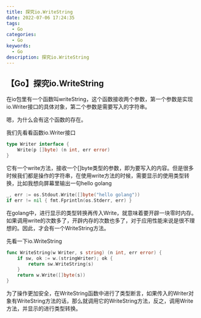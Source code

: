 ```yaml
---
title: 探究io.WriteString
date: 2022-07-06 17:24:35
tags:
  - Go
categories:
  - Go
keywords:
  - Go
description: 探究io.WriteString
---
```

## 【Go】探究io.WriteString

在io包里有一个函数叫writeString，这个函数接收两个参数，第一个参数是实现io.Writer接口的具体对象，第二个参数是需要写入的字符串。

嗯，为什么会有这个函数的存在。

我们先看看函数io.Writer接口

```go
type Writer interface {
    Write(p []byte) (n int, err error)
}
```

它有一个write方法，接收一个[]byte类型的参数，即为要写入的内容。但是很多时候我们都是操作的字符串，在使用write方法的时候，需要显示的使用类型转换，比如我想向屏幕里输出一句hello golang

```go
_, err := os.Stdout.Write([]byte("hello golang"))
if err != nil { fmt.Fprintln(os.Stderr, err) }
```

在golang中，进行显示的类型转换再传入Write，就意味着要开辟一块零时内存。如果调用write的次数多了，开辟内存的次数也多了，对于应用性能来说是很不理想的。因此，才会有一个WriteString方法。

先看一下io.WriteString

```go
func WriteString(w Writer, s string) (n int, err error) {
    if sw, ok := w.(stringWriter); ok {
        return sw.WriteString(s)
    }
    return w.Write([]byte(s))
}
```

为了操作更加安全，在WriteString函数中进行了类型断言，如果传入的Writer对象有WriteString方法的话，那么就调用它的WriteString方法，反之，调用Write方法，并显示的进行类型转换。